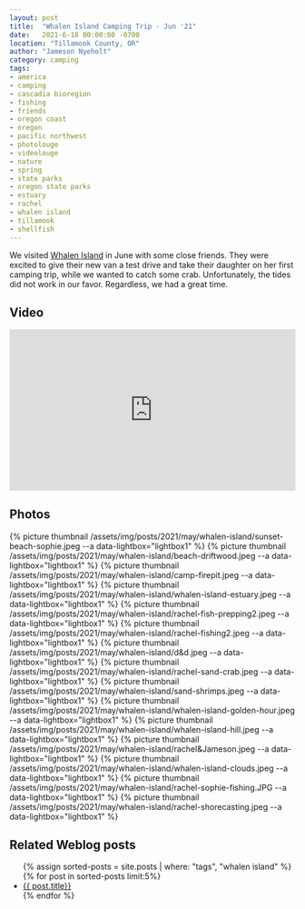 ```yaml
---
layout: post
title:  "Whalen Island Camping Trip - Jun '21"
date:   2021-6-18 00:00:00 -0700
location: "Tillamook County, OR"
author: "Jameson Nyeholt"
category: camping
tags:
- america
- camping
- cascadia bioregion
- fishing
- friends
- oregon coast
- oregon
- pacific northwest
- photolouge
- videolouge
- nature
- spring
- state parks
- oregon state parks
- estuary
- rachel
- whalen island
- tillamook
- shellfish
---
```


We visited [Whalen Island](/wiki/cascadia/camping/whalen-island) in June with some close friends.  They were excited to give their new van a test drive and take their daughter on her first camping trip, while we wanted to catch some crab.  Unfortunately, the tides did not work in our favor.  Regardless, we had a great time.

## Video

<div style="padding:56.25% 0 0 0;position:relative;"><iframe src="https://player.vimeo.com/video/655771621?h=0e687afafe&amp;badge=0&amp;autopause=0&amp;player_id=0&amp;app_id=58479" frameborder="0" allow="autoplay; fullscreen; picture-in-picture" allowfullscreen style="position:absolute;top:0;left:0;width:100%;height:100%;" title="Whalen Island June 2021"></iframe></div><script src="https://player.vimeo.com/api/player.js"></script>

## Photos

{% picture thumbnail /assets/img/posts/2021/may/whalen-island/sunset-beach-sophie.jpeg --a data-lightbox="lightbox1" %}
{% picture thumbnail /assets/img/posts/2021/may/whalen-island/beach-driftwood.jpeg --a data-lightbox="lightbox1"  %}
{% picture thumbnail /assets/img/posts/2021/may/whalen-island/camp-firepit.jpeg --a data-lightbox="lightbox1"  %}
{% picture thumbnail /assets/img/posts/2021/may/whalen-island/whalen-island-estuary.jpeg --a data-lightbox="lightbox1"  %}
{% picture thumbnail /assets/img/posts/2021/may/whalen-island/rachel-fish-prepping2.jpeg --a data-lightbox="lightbox1"  %}
{% picture thumbnail /assets/img/posts/2021/may/whalen-island/rachel-fishing2.jpeg --a data-lightbox="lightbox1"  %}
{% picture thumbnail /assets/img/posts/2021/may/whalen-island/d&d.jpeg --a data-lightbox="lightbox1"  %}
{% picture thumbnail /assets/img/posts/2021/may/whalen-island/rachel-sand-crab.jpeg --a data-lightbox="lightbox1"  %}
{% picture thumbnail /assets/img/posts/2021/may/whalen-island/sand-shrimps.jpeg --a data-lightbox="lightbox1"  %}
{% picture thumbnail /assets/img/posts/2021/may/whalen-island/whalen-island-golden-hour.jpeg --a data-lightbox="lightbox1"  %}
{% picture thumbnail /assets/img/posts/2021/may/whalen-island/whalen-island-hill.jpeg --a data-lightbox="lightbox1"  %}
{% picture thumbnail /assets/img/posts/2021/may/whalen-island/rachel&Jameson.jpeg --a data-lightbox="lightbox1"  %}
{% picture thumbnail /assets/img/posts/2021/may/whalen-island/whalen-island-clouds.jpeg --a data-lightbox="lightbox1"  %}
{% picture thumbnail /assets/img/posts/2021/may/whalen-island/rachel-sophie-fishing.JPG --a data-lightbox="lightbox1"  %}
{% picture thumbnail /assets/img/posts/2021/may/whalen-island/rachel-shorecasting.jpeg --a data-lightbox="lightbox1"  %}

## Related Weblog posts

<ul>
{% assign sorted-posts = site.posts | where: "tags", "whalen island" 
    %}
    {% for post in sorted-posts limit:5%}
        <li>
        <a href="{{ post.url | prepend: site.baseurl }}">{{ post.title}}</a>
        </li>
    {% endfor %}
</ul>